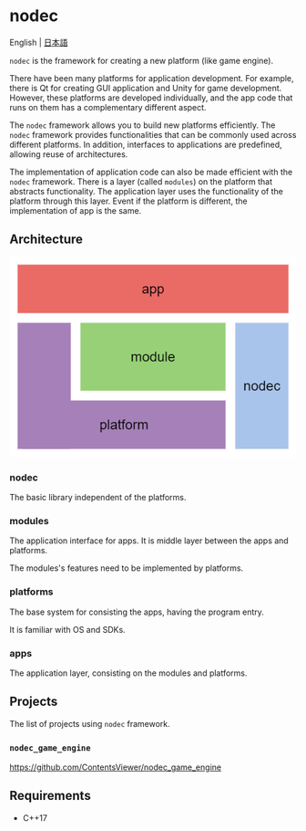 # nodec

English | [日本語](./README_jp.md)

`nodec` is the framework for creating a new platform (like game engine).

There have been many platforms for application development.
For example, there is Qt for creating GUI application and Unity for game development.
However, these platforms are developed individually,
and the app code that runs on them has a complementary different aspect.

The `nodec` framework allows you to build new platforms efficiently.
The `nodec` framework provides functionalities that can be commonly used across different platforms.
In addition, interfaces to applications are predefined, allowing reuse of architectures.

The implementation of application code can also be made efficient with the `nodec` framework.
There is a layer (called `modules`) on the platform that abstracts functionality.
The application layer uses the functionality of the platform through this layer.
Event if the platform is different, the implementation of app is the same.

## Architecture

![](./docs/architecture.drawio.png)

### nodec

The basic library independent of the platforms.

### modules

The application interface for apps.
It is middle layer between the apps and platforms.

The modules's features need to be implemented by platforms.

### platforms

The base system for consisting the apps, having the program entry.

It is familiar with OS and SDKs.

### apps

The application layer, consisting on the modules and platforms.

## Projects

The list of projects using `nodec` framework.

### `nodec_game_engine`

<https://github.com/ContentsViewer/nodec_game_engine>

## Requirements

* C++17
